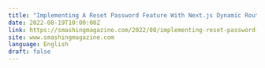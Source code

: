 ```yaml
---
title: "Implementing A Reset Password Feature With Next.js Dynamic Routes"
date: 2022-08-19T10:00:00Z
link: https://smashingmagazine.com/2022/08/implementing-reset-password-feature-nextjs-dynamic-routes/?utm_medium=RSS&utm_source=news.12bit.vn
site: www.smashingmagazine.com
language: English
draft: false
---
```

